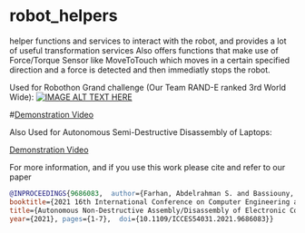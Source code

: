 # robot_helpers
helper functions and services to interact with the robot, and provides a lot of useful transformation services
Also offers functions that make use of Force/Torque Sensor like MoveToTouch which moves in a certain specified direction and a force is detected and then immediatly stops the robot.

Used for Robothon Grand challenge (Our Team RAND-E ranked 3rd World Wide):
[![IMAGE ALT TEXT HERE](https://img.youtube.com/vi/4QgSiGciNaM&t/0.jpg)](https://www.youtube.com/watch?v=4QgSiGciNaM&t)

#[Demonstration Video](https://www.youtube.com/watch?v=4QgSiGciNaM&t)

Also Used for Autonomous Semi-Destructive Disassembly of Laptops:

[Demonstration Video](https://youtu.be/DrsZcyIvMZc)


For more information, and if you use this work please cite and refer to our paper

```bibtex
@INPROCEEDINGS{9686083,  author={Farhan, Abdelrahman S. and Bassiouny, Abdelrhman M. and Afif, Youssef T. and Gamil, Abdelrhman A. and Alsheikh, Mohammed A. and Kamal, Amr M. and Elenany, Khaled S. and Bahour, Michael A. and Awad, Mohammed I. and Maged, Shady A.},
booktitle={2021 16th International Conference on Computer Engineering and Systems (ICCES)},
title={Autonomous Non-Destructive Assembly/Disassembly of Electronic Components using A Robotic Arm},
year={2021}, pages={1-7},  doi={10.1109/ICCES54031.2021.9686083}}
```
